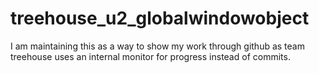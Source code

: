 # treehouse_u2_globalwindowobject
I am maintaining this as a way to show my work through github as team treehouse uses an internal monitor for progress instead of commits.